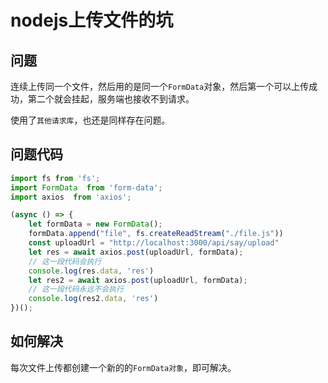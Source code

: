 # nodejs上传文件的坑
## 问题
连续上传同一个文件，然后用的是同一个`FormData`对象，然后第一个可以上传成功，第二个就会挂起，服务端也接收不到请求。

使用了`其他请求库`，也还是同样存在问题。

## 问题代码
```javascript
import fs from 'fs';
import FormData  from 'form-data';
import axios  from 'axios';

(async () => {
    let formData = new FormData();
    formData.append("file", fs.createReadStream("./file.js"))
    const uploadUrl = "http://localhost:3000/api/say/upload"
    let res = await axios.post(uploadUrl, formData);
    // 这一段代码会执行
    console.log(res.data, 'res')
    let res2 = await axios.post(uploadUrl, formData);
    // 这一段代码永远不会执行
    console.log(res2.data, 'res')
})();
```

## 如何解决
每次文件上传都创建一个新的的`FormData对象`，即可解决。
